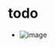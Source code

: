 # todo

- ![image](https://user-images.githubusercontent.com/31458531/178101006-224ae956-0065-40cb-a3b3-dc93474b75fd.png)

